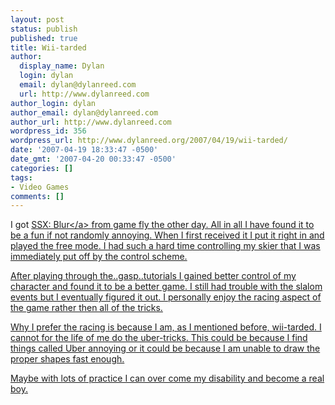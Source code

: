 ```yaml
---
layout: post
status: publish
published: true
title: Wii-tarded
author:
  display_name: Dylan
  login: dylan
  email: dylan@dylanreed.com
  url: http://www.dylanreed.com
author_login: dylan
author_email: dylan@dylanreed.com
author_url: http://www.dylanreed.com
wordpress_id: 356
wordpress_url: http://www.dylanreed.org/2007/04/19/wii-tarded/
date: '2007-04-19 18:33:47 -0500'
date_gmt: '2007-04-20 00:33:47 -0500'
categories: []
tags:
- Video Games
comments: []
---
```

<p>I got <a href="http:&#47;&#47;www.amazon.com&#47;Electronic-Arts-SSX-Blur&#47;dp&#47;B000MF6X04&#47;ref=pd_bbs_sr_1&#47;102-5860627-5062533?ie=UTF8&s=videogames&qid=1176253152&sr=8-1">SSX: Blur<&#47;a> from game fly the other day. All in all I have found it to be a fun if not randomly annoying. When I first received it I put it right in and played the free mode. I had such a hard time controlling my skier that I was immediately put off by the control scheme.</p>
<p>After playing through the..gasp..tutorials I gained better control of my character and found it to be a better game. I still had trouble with the slalom events but I eventually figured it out. I personally enjoy the racing aspect of the game rather then all of the tricks.</p>
<p>Why I prefer the racing is because I am, as I mentioned before, wii-tarded. I cannot for the life of me do the uber-tricks. This could be because I find things called Uber annoying or it could be because I am unable to draw the proper shapes fast enough.</p>
<p>Maybe with lots of practice I can over come my disability and become a real boy.</p>

